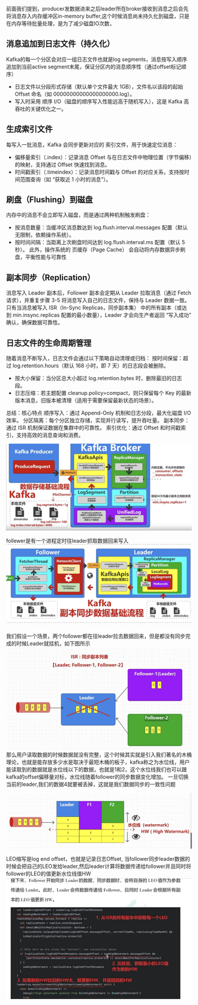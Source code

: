 前面我们提到，producer发数据进来之后leader所在broker接收到消息之后会先将消息存入内存缓冲区in-memory buffer,这个时候消息尚未持久化到磁盘，只是在内存等待批量处理，是为了减少磁盘IO次数，

## 消息追加到日志文件（持久化）
Kafka的每一个分区会对应一组日志文件也就是log segments，消息按写入顺序追加到当前active segment末尾，保证分区内的消息顺序性（通过offset标记顺序）
* 日志文件以分段形式存储（默认单个文件最大 1GB），文件名以该段的起始 Offset 命名（如 00000000000000000000.log）。
* 写入时采用 顺序 I/O（磁盘的顺序写入性能远高于随机写入），这是 Kafka 高吞吐的关键优化之一。
## 生成索引文件
每写入一批消息，Kafka 会同步更新对应的 索引文件，用于快速定位消息：
* 偏移量索引（.index）：记录消息 Offset 与在日志文件中物理位置（字节偏移）的映射，支持通过 Offset 快速找到消息。
* 时间戳索引（.timeindex）：记录消息时间戳与 Offset 的对应关系，支持按时间范围查询（如 “获取近 1 小时的消息”）。

## 刷盘（Flushing）到磁盘
内存中的消息不会立即写入磁盘，而是通过两种机制触发刷盘：
* 按消息数量：当缓冲区消息数达到 log.flush.interval.messages 配置（默认无限制，依赖操作系统）。
* 按时间间隔：当距离上次刷盘时间达到 log.flush.interval.ms 配置（默认 5 秒）。
此外，操作系统的 页缓存（Page Cache） 会自动将内存数据异步刷盘，平衡性能与可靠性

## 副本同步（Replication）
消息写入 Leader 副本后，Follower 副本会定期从 Leader 拉取消息（通过 Fetch 请求），并重复步骤 3-5 将消息写入自己的日志文件，保持与 Leader 数据一致。
只有当消息被写入 ISR（In-Sync Replicas，同步副本集） 中的所有副本（或达到 min.insync.replicas 配置的最小数量），Leader 才会向生产者返回 “写入成功” 确认，确保数据可靠性。

## 日志文件的生命周期管理
随着消息不断写入，日志文件会通过以下策略自动清理或归档：
按时间保留：超过 log.retention.hours（默认 168 小时，即 7 天）的日志段会被删除。
* 按大小保留：当分区总大小超过 log.retention.bytes 时，删除最旧的日志段。
* 日志压缩：若主题配置 cleanup.policy=compact，则只保留每个 Key 的最新版本消息，旧版本被清理（适用于需要保留最新状态的场景）。

总结：核心特点
顺序写入：通过 Append-Only 机制和日志分段，最大化磁盘 I/O 效率。
分区隔离：每个分区独立存储，实现并行读写，提升吞吐量。
副本同步：通过 ISR 机制保证数据在集群中的可靠性。
索引优化：通过 Offset 和时间戳索引，支持高效的消息查询和消费。



![architect](images/33-kafka.png)

follewer是有一个进程定时往leader抓取数据回来写入
![architect](images/34-kafka.png)

我们假设一个场景，两个follower都在往leader拉去数据回来，但是都没有同步完成的时候Leader就挂机，如下图所示
![architect](images/35-kafka.png)
那么用户读取数据的时候数据就没有完整，这个时候其实就是引入我们著名的木桶理论，也就是能存放多少水是取决于最短木桶的板子，kafka称之为水位线，用户能读取到的数据就是水位线以下的数据，也就是1和2，这个水位线我们也可以跟kafka的offset偏移量对标，水位线随着follower的同步数据变化增加。
一旦切换当前的leader,我们的数据4就要被丢掉，这就是我们数据同步的一致性问题

![architect](images/36-kafka.png)

LEO缩写是log end offset，也就是记录日志Offset, 当follower同步leader数据的时候会把自己的LEO发给leader,然后leader计算将数据传递给follower并且同时将follower的LEO的值更新水位线值HW
![architect](images/37-kafka.png)